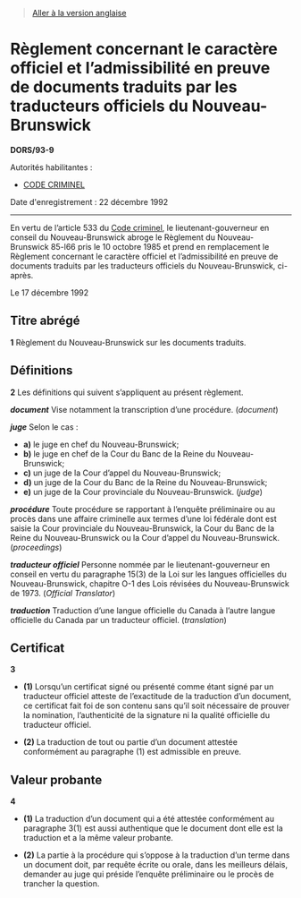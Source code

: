 > [Aller à la version anglaise](/en/Regulations/Statutory%20Orders%20and%20Regulations/93/9.md)

# Règlement concernant le caractère officiel et l’admissibilité en preuve de documents traduits par les traducteurs officiels du Nouveau-Brunswick

**DORS/93-9**

Autorités habilitantes : 
- [CODE CRIMINEL](/fr/Lois/Lois%20révisées%20du%20Canada/C/C-46.md)

Date d'enregistrement : 22 décembre 1992

----------

En vertu de l’article 533 du [Code criminel](/fr/Lois/Lois%20révisées%20du%20Canada/C/C-46.md), le lieutenant-gouverneur en conseil du Nouveau-Brunswick abroge le Règlement du Nouveau-Brunswick 85-l66 pris le 10 octobre 1985 et prend en remplacement le Règlement concernant le caractère officiel et l’admissibilité en preuve de documents traduits par les traducteurs officiels du Nouveau-Brunswick, ci-après.

Le 17 décembre 1992




## Titre abrégé


**1** Règlement du Nouveau-Brunswick sur les documents traduits.




## Définitions


**2** Les définitions qui suivent s’appliquent au présent règlement.

***document*** Vise notamment la transcription d’une procédure. (*document*)

***juge*** Selon le cas :
- **a)** le juge en chef du Nouveau-Brunswick;
- **b)** le juge en chef de la Cour du Banc de la Reine du Nouveau-Brunswick;
- **c)** un juge de la Cour d’appel du Nouveau-Brunswick;
- **d)** un juge de la Cour du Banc de la Reine du Nouveau-Brunswick;
- **e)** un juge de la Cour provinciale du Nouveau-Brunswick. (*judge*)

***procédure*** Toute procédure se rapportant à l’enquête préliminaire ou au procès dans une affaire criminelle aux termes d’une loi fédérale dont est saisie la Cour provinciale du Nouveau-Brunswick, la Cour du Banc de la Reine du Nouveau-Brunswick ou la Cour d’appel du Nouveau-Brunswick. (*proceedings*)

***traducteur officiel*** Personne nommée par le lieutenant-gouverneur en conseil en vertu du paragraphe 15(3) de la Loi sur les langues officielles du Nouveau-Brunswick, chapitre O-1 des Lois révisées du Nouveau-Brunswick de 1973. (*Official Translator*)

***traduction*** Traduction d’une langue officielle du Canada à l’autre langue officielle du Canada par un traducteur officiel. (*translation*)




## Certificat


**3** 

- **(1)** Lorsqu’un certificat signé ou présenté comme étant signé par un traducteur officiel atteste de l’exactitude de la traduction d’un document, ce certificat fait foi de son contenu sans qu’il soit nécessaire de prouver la nomination, l’authenticité de la signature ni la qualité officielle du traducteur officiel.

- **(2)** La traduction de tout ou partie d’un document attestée conformément au paragraphe (1) est admissible en preuve.




## Valeur probante


**4** 

- **(1)** La traduction d’un document qui a été attestée conformément au paragraphe 3(1) est aussi authentique que le document dont elle est la traduction et a la même valeur probante.

- **(2)** La partie à la procédure qui s’oppose à la traduction d’un terme dans un document doit, par requête écrite ou orale, dans les meilleurs délais, demander au juge qui préside l’enquête préliminaire ou le procès de trancher la question.


